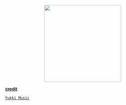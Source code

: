 

<p align="center">
<a href="https://dashboard.heroku.com/new?template=https://github.com/BadshahAk/DZ-MUXIC"><img src="https://img.shields.io/badge/Deploy%20To%20Heroku-blueviolet?style=for-the-badge&logo=heroku" width="250""/</a>



<b>credit</b>

`Yukki Music`
